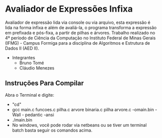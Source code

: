 # Avaliador de Expressões Infixa

Avaliador de expressão lida via console ou via arquivo, esta expressão é lida na forma infixa e além de avaliá-la, o programa transforma a expressão em prefixada e pós-fixa, a partir de pilhas e árvores. Trabalho realizado no 4º período de Ciência da Computação no Instituto Federal de Minas Gerais (IFMG) - Campus Formiga para a disciplina de Algoritmos e Estrutura de Dados II (AED II).


- Integrantes
	- Bruno Tomé
	- Cláudio Menezes

## Instruções Para Compilar

Abra o Terminal e digite:
- "cd<DIRETORIO>"
- gcc main.c funcoes.c pilha.c arvore binaria.c pilha arvore.c -omain.bin -Wall - pedantic -ansi
- ./main.bin
- No windows, você pode rodar via netbeans ou se tiver um terminal batch basta seguir os comandos acima.